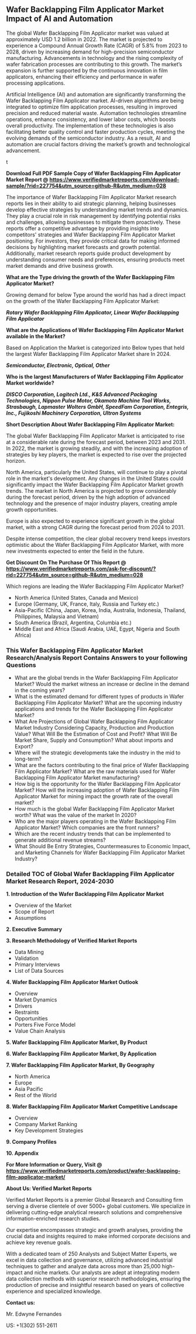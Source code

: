 <h2>Wafer Backlapping Film Applicator Market Impact of AI and Automation</h2><p>The global Wafer Backlapping Film Applicator market was valued at approximately USD 1.2 billion in 2022. The market is projected to experience a Compound Annual Growth Rate (CAGR) of 5.8% from 2023 to 2028, driven by increasing demand for high-precision semiconductor manufacturing. Advancements in technology and the rising complexity of wafer fabrication processes are contributing to this growth. The market’s expansion is further supported by the continuous innovation in film applicators, enhancing their efficiency and performance in wafer processing applications.</p><p>Artificial Intelligence (AI) and automation are significantly transforming the Wafer Backlapping Film Applicator market. AI-driven algorithms are being integrated to optimize film application processes, resulting in improved precision and reduced material waste. Automation technologies streamline operations, enhance consistency, and lower labor costs, which boosts overall productivity. The implementation of these technologies is also facilitating better quality control and faster production cycles, meeting the evolving demands of the semiconductor industry. As a result, AI and automation are crucial factors driving the market’s growth and technological advancement.</p>t</p><p id="" class=""><strong>Download Full PDF Sample Copy of Wafer Backlapping Film Applicator Market Report @ <a href="https://www.verifiedmarketreports.com/download-sample/?rid=227754&utm_source=github-R&utm_medium=028" target="_blank">https://www.verifiedmarketreports.com/download-sample/?rid=227754&utm_source=github-R&utm_medium=028</a></strong></p><p>The importance of&nbsp;Wafer Backlapping Film Applicator Market research reports lies in their ability to aid strategic planning, helping businesses develop effective strategies by understanding market trends and dynamics. They play a crucial role in risk management by identifying potential risks and challenges, allowing businesses to mitigate them proactively. These reports offer a competitive advantage by providing insights into competitors' strategies and Wafer Backlapping Film Applicator Market positioning. For investors, they provide critical data for making informed decisions by highlighting market forecasts and growth potential. Additionally, market research reports guide product development by understanding consumer needs and preferences, ensuring products meet market demands and drive business growth.</p><p><strong>What are the&nbsp;Type driving the growth of the Wafer Backlapping Film Applicator Market?</strong></p><p id="" class="">Growing demand for below Type around the world has had a direct impact on the growth of the Wafer Backlapping Film Applicator Market:</p><em><strong>Rotary Wafer Backlapping Film Applicator, Linear Wafer Backlapping Film Applicator</strong></em></p><strong>What are the&nbsp;Applications&nbsp;of Wafer Backlapping Film Applicator Market available in the Market?</strong></p><p id="" class="">Based on Application the Market is categorized into Below types that held the largest Wafer Backlapping Film Applicator Market share In 2024.</p><em><strong>Semiconductor, Electronic, Optical, Other</strong></em></p><strong>Who is the largest Manufacturers of Wafer Backlapping Film Applicator Market worldwide?</strong></p><p><em><strong>DISCO Corporation, Logitech Ltd., K&S Advanced Packaging Technologies, Nippon Pulse Motor, Okamoto Machine Tool Works, Strasbaugh, Lapmaster Wolters GmbH, SpeedFam Corporation, Entegris, Inc., Fujikoshi Machinery Corporation, Ultron Systems</strong></em></p><p id="" class=""><strong>Short Description About Wafer Backlapping Film Applicator Market:</strong></p><p>The global Wafer Backlapping Film Applicator Market is anticipated to rise at a considerable rate during the forecast period, between 2023 and 2031. In 2022, the market is growing steadily, and with the increasing adoption of strategies by key players, the market is expected to rise over the projected horizon.</p><p>North America, particularly the United States, will continue to play a pivotal role in the market's development. Any changes in the United States could significantly impact the Wafer Backlapping Film Applicator Market growth trends. The market in North America is projected to grow considerably during the forecast period, driven by the high adoption of advanced technology and the presence of major industry players, creating ample growth opportunities.</p><p>Europe is also expected to experience significant growth in the global market, with a strong CAGR during the forecast period from 2024 to 2031.</p><p>Despite intense competition, the clear global recovery trend keeps investors optimistic about the Wafer Backlapping Film Applicator Market, with more new investments expected to enter the field in the future.</p><p id="" class=""><strong>Get Discount On The Purchase Of This Report @ <a href="https://www.verifiedmarketreports.com/ask-for-discount/?rid=227754&utm_source=github-R&utm_medium=028" target="_blank">https://www.verifiedmarketreports.com/ask-for-discount/?rid=227754&utm_source=github-R&utm_medium=028</a></strong></p>Which regions are leading the Wafer Backlapping Film Applicator Market?</p><ul><li>North America (United States, Canada and Mexico)</li><li>Europe (Germany, UK, France, Italy, Russia and Turkey etc.)</li><li>Asia-Pacific (China, Japan, Korea, India, Australia, Indonesia, Thailand, Philippines, Malaysia and Vietnam)</li><li>South America (Brazil, Argentina, Columbia etc.)</li><li>Middle East and Africa (Saudi Arabia, UAE, Egypt, Nigeria and South Africa)</li></ul><h3 id="" class="">This Wafer Backlapping Film Applicator Market Research/Analysis Report Contains Answers to your following Questions</h3><ul><li>What are the global trends in the Wafer Backlapping Film Applicator Market? Would the market witness an increase or decline in the demand in the coming years?</li><li>What is the estimated demand for different types of products in Wafer Backlapping Film Applicator Market? What are the upcoming industry applications and trends for the Wafer Backlapping Film Applicator Market?</li><li>What Are Projections of Global Wafer Backlapping Film Applicator Market Industry Considering Capacity, Production and Production Value? What Will Be the Estimation of Cost and Profit? What Will Be Market Share, Supply and Consumption? What about imports and Export?</li><li>Where will the strategic developments take the industry in the mid to long-term?</li><li>What are the factors contributing to the final price of Wafer Backlapping Film Applicator Market? What are the raw materials used for Wafer Backlapping Film Applicator Market manufacturing?</li><li>How big is the opportunity for the Wafer Backlapping Film Applicator Market? How will the increasing adoption of Wafer Backlapping Film Applicator Market for mining impact the growth rate of the overall market?</li><li>How much is the global Wafer Backlapping Film Applicator Market worth? What was the value of the market In 2020?</li><li>Who are the major players operating in the Wafer Backlapping Film Applicator Market? Which companies are the front runners?</li><li>Which are the recent industry trends that can be implemented to generate additional revenue streams?</li><li>What Should Be Entry Strategies, Countermeasures to Economic Impact, and Marketing Channels for Wafer Backlapping Film Applicator Market Industry?</li></ul><h3 id="" class="">Detailed TOC of Global Wafer Backlapping Film Applicator Market Research Report, 2024-2030</h3><p id="" class=""><strong>1. Introduction of the Wafer Backlapping Film Applicator Market</strong></p><ul><li>Overview of the Market</li><li>Scope of Report</li><li>Assumptions</li></ul><p id="" class=""><strong>2. Executive Summary</strong></p><p id="" class=""><strong>3. Research Methodology of Verified Market Reports</strong></p><ul><li>Data Mining</li><li>Validation</li><li>Primary Interviews</li><li>List of Data Sources</li></ul><p id="" class=""><strong>4. Wafer Backlapping Film Applicator Market Outlook</strong></p><ul><li>Overview</li><li>Market Dynamics</li><li>Drivers</li><li>Restraints</li><li>Opportunities</li><li>Porters Five Force Model</li><li>Value Chain Analysis</li></ul><p id="" class=""><strong>5. Wafer Backlapping Film Applicator Market, By Product</strong></p><p id="" class=""><strong>6. Wafer Backlapping Film Applicator Market, By Application</strong></p><p id="" class=""><strong>7. Wafer Backlapping Film Applicator Market, By Geography</strong></p><ul><li>North America</li><li>Europe</li><li>Asia Pacific</li><li>Rest of the World</li></ul><p id="" class=""><strong>8. Wafer Backlapping Film Applicator Market Competitive Landscape</strong></p><ul><li>Overview</li><li>Company Market Ranking</li><li>Key Development Strategies</li></ul><p id="" class=""><strong>9. Company Profiles</strong></p><p id="" class=""><strong>10. Appendix</strong></p><p id="" class=""><strong>For More Information or Query, Visit @ <a href="https://www.verifiedmarketreports.com/product/wafer-backlapping-film-applicator-market/" target="_blank">https://www.verifiedmarketreports.com/product/wafer-backlapping-film-applicator-market/</a></strong></p><p id="" class=""><strong>About Us: Verified Market Reports</strong></p><p id="" class="">Verified Market Reports is a premier Global Research and Consulting firm serving a diverse clientele of over 5000+ global customers. We specialize in delivering cutting-edge analytical research solutions and comprehensive information-enriched research studies.</p><p id="" class="">Our expertise encompasses strategic and growth analyses, providing the crucial data and insights required to make informed corporate decisions and achieve key revenue goals.</p><p id="" class="">With a dedicated team of 250 Analysts and Subject Matter Experts, we excel in data collection and governance, utilizing advanced industrial techniques to gather and analyze data across more than 25,000 high-impact and niche markets. Our analysts are adept at integrating modern data collection methods with superior research methodologies, ensuring the production of precise and insightful research based on years of collective experience and specialized knowledge.</p><p id="" class=""><strong>Contact us:</strong></p><p id="" class="">Mr. Edwyne Fernandes</p><p id="" class="">US: +1(302) 551-2611</p>